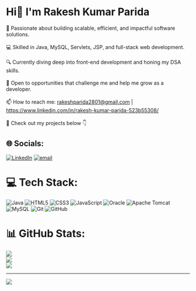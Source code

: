 # Hi👋 I'm Rakesh Kumar Parida 
🚀 Passionate about building scalable, efficient, and impactful software solutions.  <br><br>💻 Skilled in Java, MySQL, Servlets, JSP, and full-stack web development.  <br><br>🔍 Currently diving deep into front-end development and honing my DSA skills.  <br><br>🎯 Open to opportunities that challenge me and help me grow as a developer.  <br><br>📫 How to reach me: rakeshparida2801@gmail.com | https://www.linkedin.com/in/rakesh-kumar-parida-523b55308/  <br><br>📂 Check out my projects below 👇


## 🌐 Socials:
[![LinkedIn](https://img.shields.io/badge/LinkedIn-%230077B5.svg?logo=linkedin&logoColor=white)](https://linkedin.com/in/https://www.linkedin.com/in/rakesh-kumar-parida-523b55308/) [![email](https://img.shields.io/badge/Email-D14836?logo=gmail&logoColor=white)](mailto:rakeshparida2801@gmail.com) 

# 💻 Tech Stack:
![Java](https://img.shields.io/badge/java-%23ED8B00.svg?style=for-the-badge&logo=openjdk&logoColor=white) ![HTML5](https://img.shields.io/badge/html5-%23E34F26.svg?style=for-the-badge&logo=html5&logoColor=white) ![CSS3](https://img.shields.io/badge/css3-%231572B6.svg?style=for-the-badge&logo=css3&logoColor=white) ![JavaScript](https://img.shields.io/badge/javascript-%23323330.svg?style=for-the-badge&logo=javascript&logoColor=%23F7DF1E) ![Oracle](https://img.shields.io/badge/Oracle-F80000?style=for-the-badge&logo=oracle&logoColor=white) ![Apache Tomcat](https://img.shields.io/badge/apache%20tomcat-%23F8DC75.svg?style=for-the-badge&logo=apache-tomcat&logoColor=black) ![MySQL](https://img.shields.io/badge/mysql-4479A1.svg?style=for-the-badge&logo=mysql&logoColor=white) ![Git](https://img.shields.io/badge/git-%23F05033.svg?style=for-the-badge&logo=git&logoColor=white) ![GitHub](https://img.shields.io/badge/github-%23121011.svg?style=for-the-badge&logo=github&logoColor=white)
# 📊 GitHub Stats:
![](https://github-readme-stats.vercel.app/api?username=Rakesh0045&theme=dark&hide_border=false&include_all_commits=false&count_private=false)<br/>
![](https://github-readme-streak-stats.herokuapp.com/?user=Rakesh0045&theme=dark&hide_border=false)<br/>
![](https://github-readme-stats.vercel.app/api/top-langs/?username=Rakesh0045&theme=dark&hide_border=false&include_all_commits=false&count_private=false&layout=compact)

---
[![](https://visitcount.itsvg.in/api?id=Rakesh0045&icon=0&color=0)](https://visitcount.itsvg.in)

<!-- Proudly created with GPRM ( https://gprm.itsvg.in ) -->
